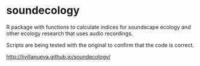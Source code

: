 soundecology
=========

R package with functions to calculate indices for soundscape ecology and other ecology research that uses audio recordings.

Scripts are being tested with the original to confirm that the code is correct. 

http://ljvillanueva.github.io/soundecology/
